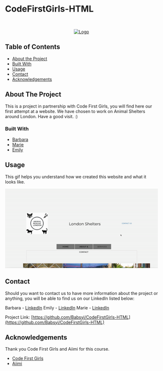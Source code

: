# CodeFirstGirls-HTML

<!-- PROJECT LOGO -->
<br />
<p align="center">
  <a href="https://github.com/github_username/repo_name">
    <img src="images/logo.png" alt="Logo" width="80" height="80">
  </a>


<!-- TABLE OF CONTENTS -->
## Table of Contents

* [About the Project](#about-the-project)
* [Built With](#built-with)
* [Usage](#usage)
* [Contact](#contact)
* [Acknowledgements](#acknowledgements)



<!-- ABOUT THE PROJECT -->
## About The Project

This is a project in partnership with Code First Girls, you will find here our first attempt at a website. We have chosen to work on Animal Shelters around London. Have a good visit. :)

### Built With

* [Barbara](https://github.com/Babsyi)
* [Marie](https://github.com/mdesaules)
* [Emily](https://github.com/ffoxx601)

## Usage

This gif helps you understand how we created this website and what it looks like. 

![](ezgif.com-video-to-gif.gif)


<!-- CONTACT -->
## Contact

Should you want to contact us to have more information about the project or anything, you will be able to find us on our LinkedIn listed below: 

Barbara - [LinkedIn](https://www.linkedin.com/in/barbara-balogun-168354108/)
Emily - [LinkedIn](https://www.linkedin.com/in/barbara-balogun-168354108/)
Marie - [LinkedIn](https://www.linkedin.com/in/marie-desaules-7aa496183/)

Project Link: [https://github.com/Babsyi/CodeFirstGirls-HTML](https://github.com/Babsyi/CodeFirstGirls-HTML)



<!-- ACKNOWLEDGEMENTS -->
## Acknowledgements

Thank you Code First Girls and Aiimi for this course.

* [Code First Girls](https://codefirstgirls.org.uk)
* [Aiimi](https://www.aiimi.com)
